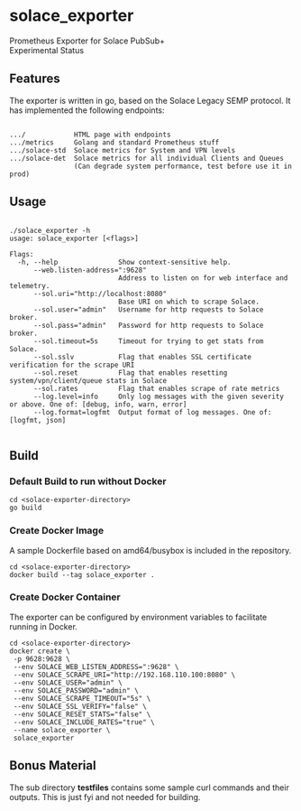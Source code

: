 # solace_exporter
Prometheus Exporter for Solace PubSub+<br/>
Experimental Status<br/>

## Features
The exporter is written in go, based on the Solace Legacy SEMP protocol. It has implemented the following endpoints:
<pre><code>
.../            HTML page with endpoints
.../metrics     Golang and standard Prometheus stuff
.../solace-std  Solace metrics for System and VPN levels
.../solace-det  Solace metrics for all individual Clients and Queues
                (Can degrade system performance, test before use it in prod)
</code></pre>
## Usage
<pre><code>
./solace_exporter -h
usage: solace_exporter [&lt;flags&gt;]

Flags:
  -h, --help               Show context-sensitive help.
      --web.listen-address=":9628"
                           Address to listen on for web interface and telemetry.
      --sol.uri="http://localhost:8080"
                           Base URI on which to scrape Solace.
      --sol.user="admin"   Username for http requests to Solace broker.
      --sol.pass="admin"   Password for http requests to Solace broker.
      --sol.timeout=5s     Timeout for trying to get stats from Solace.
      --sol.sslv           Flag that enables SSL certificate verification for the scrape URI
      --sol.reset          Flag that enables resetting system/vpn/client/queue stats in Solace
      --sol.rates          Flag that enables scrape of rate metrics
      --log.level=info     Only log messages with the given severity or above. One of: [debug, info, warn, error]
      --log.format=logfmt  Output format of log messages. One of: [logfmt, json]
      </code></pre>
## Build
### Default Build to run without Docker
<pre><code>cd &lt;solace-exporter-directory&gt;
go build
</code></pre>
### Create Docker Image
A sample Dockerfile based on amd64/busybox is included in the repository.
<pre><code>cd &lt;solace-exporter-directory&gt;
docker build --tag solace_exporter .
</code></pre>
### Create Docker Container
The exporter can be configured by environment variables to facilitate running in Docker.
<pre><code>cd &lt;solace-exporter-directory&gt;
docker create \
 -p 9628:9628 \
 --env SOLACE_WEB_LISTEN_ADDRESS=":9628" \
 --env SOLACE_SCRAPE_URI="http://192.168.110.100:8080" \
 --env SOLACE_USER="admin" \
 --env SOLACE_PASSWORD="admin" \
 --env SOLACE_SCRAPE_TIMEOUT="5s" \
 --env SOLACE_SSL_VERIFY="false" \
 --env SOLACE_RESET_STATS="false" \
 --env SOLACE_INCLUDE_RATES="true" \
 --name solace_exporter \
 solace_exporter
</code></pre>

## Bonus Material
The sub directory **testfiles** contains some sample curl commands and their outputs. This is just fyi and not needed for building.

